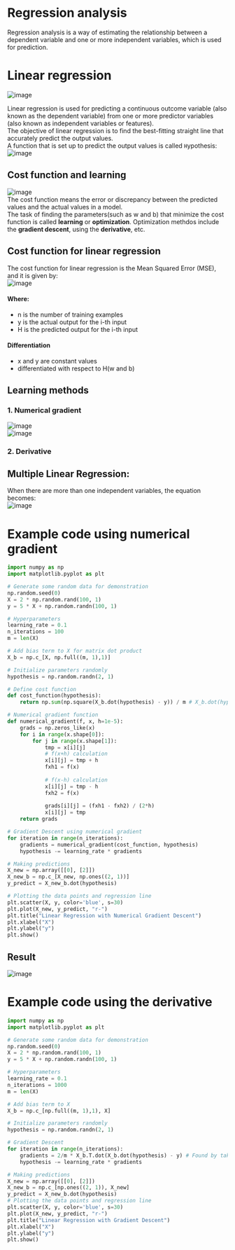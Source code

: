 # Regression analysis
Regression analysis is a way of estimating the relationship between a dependent variable and one or more independent variables, which is used for prediction.

# Linear regression
![image](https://github.com/vacu9708/Machine-learning/assets/67142421/856cd7af-8bc0-4a81-9328-c976e91aa969)

Linear regression is used for predicting a continuous outcome variable (also known as the dependent variable) from one or more predictor variables (also known as independent variables or features).<br>
The objective of linear regression is to find the best-fitting straight line that accurately predict the output values.<br>
A function that is set up to predict the output values is called `H`ypothesis:<br>
![image](https://github.com/vacu9708/Machine-learning/assets/67142421/3247fc32-1810-48f7-9dc2-c00dedef1659)<br>

## Cost function and learning
![image](https://github.com/vacu9708/Machine-learning/assets/67142421/1474a959-44e2-4d21-b9bb-66556668fd4d)<br>
The cost function means the error or discrepancy between the predicted values and the actual values in a model.<br>
The task of finding the parameters(such as w and b) that minimize the cost function is called **learning** or **optimization**. Optimization methdos include the **gradient descent**, using the **derivative**, etc.

## Cost function for linear regression
The cost function for linear regression is the Mean Squared Error (MSE), and it is given by:<br>
![image](https://github.com/vacu9708/Machine-learning/assets/67142421/f7fe5bef-ed8b-49d4-b920-1aa1634ba459)<br>
#### Where:
- n is the number of training examples
- y is the actual output for the i-th input
- H is the predicted output for the i-th input
#### Differentiation
- x and y are constant values
- differentiated with respect to H(w and b)

## Learning methods
### 1. Numerical gradient
![image](https://github.com/vacu9708/Machine-learning/assets/67142421/0fd173a7-1d5f-47b9-b8bd-2d27548be5fe)<br>
![image](https://github.com/vacu9708/Machine-learning/assets/67142421/e08e707d-66f4-45ef-a9f7-fdaf23595e31)

### 2. Derivative

## Multiple Linear Regression:
When there are more than one independent variables, the equation becomes:<br>
![image](https://github.com/vacu9708/Machine-learning/assets/67142421/c9f8ec14-ca79-423a-82b4-3f5b86c27a09)

# Example code using numerical gradient
~~~python
import numpy as np
import matplotlib.pyplot as plt

# Generate some random data for demonstration
np.random.seed(0)
X = 2 * np.random.rand(100, 1)
y = 5 * X + np.random.randn(100, 1)

# Hyperparameters
learning_rate = 0.1
n_iterations = 100
m = len(X)

# Add bias term to X for matrix dot product
X_b = np.c_[X, np.full((m, 1),1)]

# Initialize parameters randomly
hypothesis = np.random.randn(2, 1)

# Define cost function
def cost_function(hypothesis):
    return np.sum(np.square(X_b.dot(hypothesis) - y)) / m # X_b.dot(hypothesis) is the predicted y(= putting the x point into the hypothesis function)

# Numerical gradient function
def numerical_gradient(f, x, h=1e-5):
    grads = np.zeros_like(x)
    for i in range(x.shape[0]):
        for j in range(x.shape[1]):
            tmp = x[i][j]
            # f(x+h) calculation
            x[i][j] = tmp + h
            fxh1 = f(x)
            
            # f(x-h) calculation
            x[i][j] = tmp - h
            fxh2 = f(x)
            
            grads[i][j] = (fxh1 - fxh2) / (2*h)
            x[i][j] = tmp
    return grads

# Gradient Descent using numerical gradient
for iteration in range(n_iterations):
    gradients = numerical_gradient(cost_function, hypothesis)
    hypothesis -= learning_rate * gradients

# Making predictions
X_new = np.array([[0], [2]])
X_new_b = np.c_[X_new, np.ones((2, 1))]
y_predict = X_new_b.dot(hypothesis)

# Plotting the data points and regression line
plt.scatter(X, y, color='blue', s=30)
plt.plot(X_new, y_predict, "r-")
plt.title("Linear Regression with Numerical Gradient Descent")
plt.xlabel("X")
plt.ylabel("y")
plt.show()
~~~
## Result
![image](https://github.com/vacu9708/Machine-learning/assets/67142421/5cfd9b48-70ff-4038-9917-11a9fa973d8b)

# Example code using the derivative
~~~python
import numpy as np
import matplotlib.pyplot as plt

# Generate some random data for demonstration
np.random.seed(0)
X = 2 * np.random.rand(100, 1)
y = 5 * X + np.random.randn(100, 1)

# Hyperparameters
learning_rate = 0.1
n_iterations = 1000
m = len(X)

# Add bias term to X
X_b = np.c_[np.full((m, 1),1), X]

# Initialize parameters randomly
hypothesis = np.random.randn(2, 1)

# Gradient Descent
for iteration in range(n_iterations):
    gradients = 2/m * X_b.T.dot(X_b.dot(hypothesis) - y) # Found by taking the partial derivative of the cost function
    hypothesis -= learning_rate * gradients

# Making predictions
X_new = np.array([[0], [2]])
X_new_b = np.c_[np.ones((2, 1)), X_new]
y_predict = X_new_b.dot(hypothesis)
# Plotting the data points and regression line
plt.scatter(X, y, color='blue', s=30)
plt.plot(X_new, y_predict, "r-")
plt.title("Linear Regression with Gradient Descent")
plt.xlabel("X")
plt.ylabel("y")
plt.show()
~~~
